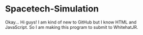 # Spacetech-Simulation
Okay... Hi guys! I am kind of new to GitHub but I know HTML and JavaScript. So I am making this program to submit to WhitehatJR.
